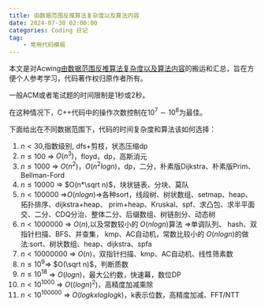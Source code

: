 ```yaml
---
title: 由数据范围反推算法复杂度以及算法内容
date: 2024-07-30 02:00:00
categories: Coding 日记
tag:
    - 常用代码模板
---
```


<!-- toc -->

本文是对Acwing[由数据范围反推算法复杂度以及算法内容](https://www.acwing.com/blog/content/32/)的搬运和汇总，旨在方便个人参考学习，代码著作权归原作者所有。

一般ACM或者笔试题的时间限制是1秒或2秒。

在这种情况下，C++代码中的操作次数控制在$10^7∼10^8$为最佳。

下面给出在不同数据范围下，代码的时间复杂度和算法该如何选择：
1. $n<30$,指数级别, dfs+剪枝，状态压缩dp
2. $n≤100$ => $O(n^3)$，floyd，dp，高斯消元
3. $n≤ 1000$ => $O(n^2)$，$O(n^2logn)$，dp，二分，朴素版Dijkstra、朴素版Prim、Bellman-Ford
4. $n≤ 10000$ => $O(n*\sqrt n)$，块状链表、分块、莫队
5. $n< 100000$ =>$O(nlogn)$=>各种sort，线段树、树状数组、setmap、heap、拓扑排序、dijkstra+heap、
prim+heap、Kruskal、spf、求凸包、求半平面交、二分、CDQ分治、整体二分、后缀数组、树链剖分、动态树
6. $n< 1000000$ => $O(n)$,以及常数较小的 $O(nlogn)$算法 =>单调队列、 hash、双指针扫描、BFS、并查集，
kmp、AC自动机，常数比较小的 $O(nlogn)$的做法:sort、树状数组、heap、dijkstra、spfa
7. $n< 10000000$ => $O(n)$，双指针扫描、kmp、AC自动机、线性筛素数
8. $n≤ 10^9$=> $O(\sqrt n)$，判断质数
9. $n≤ 10^{18}$ => $O(logn)$，最大公约数，快速幕，数位DP
10. $n< 10^{1000}$ => $O((logn)^2)$，高精度加减乘除
11. $n< 10^{100000}$ => $O(logk x loglogk)$，k表示位数，高精度加减、FFT/NTT